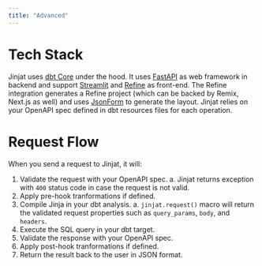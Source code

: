 ```yaml
---
title: "Advanced"
---
```


# Tech Stack

Jinjat uses [dbt Core](https://github.com/dbt-labs/dbt-core) under the hood. It uses [FastAPI](https://fastapi.tiangolo.com/) as web framework in backend and support [Streamlit](/docs/integrations/streamlit) and [Refine](/docs/integrations/refine) as front-end. The Refine integration generates a Refine project (which can be backed by Remix, Next.js as well) and uses [JsonForm](https://jsonforms.io) to generate the layout. Jinjat relies on your OpenAPI spec defined in dbt resources files for each operation. 

# Request Flow

When you send a request to Jinjat, it will:

1. Validate the request with your OpenAPI spec.
    a. Jinjat returns exception with `400` status code in case the request is not valid.
2. Apply pre-hook tranformations if defined.
3. Compile Jinja in your dbt analysis.
    a. `jinjat.request()` macro will return the validated request properties such as `query_params`, `body`, and `headers`.
4. Execute the SQL query in your dbt target.
5. Validate the response with your OpenAPI spec.
6. Apply post-hook tranformations if defined.
7. Return the result back to the user in JSON format.